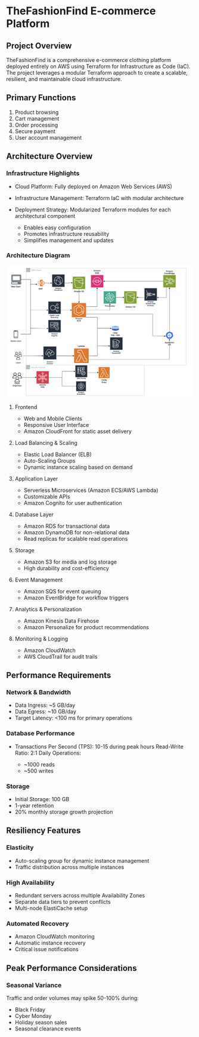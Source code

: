 # TheFashionFind E-commerce Platform

## Project Overview

TheFashionFind is a comprehensive e-commerce clothing platform deployed entirely on AWS using Terraform for Infrastructure as Code (IaC). The project leverages a modular Terraform approach to create a scalable, resilient, and maintainable cloud infrastructure.

## Primary Functions

1. Product browsing
2. Cart management
3. Order processing
4. Secure payment
5. User account management

## Architecture Overview
### Infrastructure Highlights

* Cloud Platform: Fully deployed on Amazon Web Services (AWS)
* Infrastructure Management: Terraform IaC with modular architecture
* Deployment Strategy: Modularized Terraform modules for each architectural component

    * Enables easy configuration
    * Promotes infrastructure reusability
    * Simplifies management and updates

### Architecture Diagram

![App Screenshot](https://github.com/meghp73/lab-final-TheFashionFind/blob/main/images/Architecture%20Diagram.png)

1. Frontend

    * Web and Mobile Clients
    * Responsive User Interface
    * Amazon CloudFront for static asset delivery


2. Load Balancing & Scaling

    * Elastic Load Balancer (ELB)
    * Auto-Scaling Groups
    * Dynamic instance scaling based on demand


3. Application Layer

    * Serverless Microservices (Amazon ECS/AWS Lambda)
    * Customizable APIs
    * Amazon Cognito for user authentication


4. Database Layer

    * Amazon RDS for transactional data
    * Amazon DynamoDB for non-relational data
    * Read replicas for scalable read operations


5. Storage

    * Amazon S3 for media and log storage
    * High durability and cost-efficiency


6. Event Management

    * Amazon SQS for event queuing
    * Amazon EventBridge for workflow triggers


7. Analytics & Personalization

    * Amazon Kinesis Data Firehose
    * Amazon Personalize for product recommendations


8. Monitoring & Logging

    * Amazon CloudWatch
    * AWS CloudTrail for audit trails


## Performance Requirements
### Network & Bandwidth

* Data Ingress: ~5 GB/day
* Data Egress: ~10 GB/day
* Target Latency: <100 ms for primary operations

### Database Performance

* Transactions Per Second (TPS): 10-15 during peak hours
Read-Write Ratio: 2:1
Daily Operations:

    * ~1000 reads
    * ~500 writes

### Storage

* Initial Storage: 100 GB
* 1-year retention
* 20% monthly storage growth projection

## Resiliency Features

### Elasticity

* Auto-scaling group for dynamic instance management
* Traffic distribution across multiple instances


### High Availability

* Redundant servers across multiple Availability Zones
* Separate data tiers to prevent conflicts
* Multi-node ElastiCache setup


### Automated Recovery

* Amazon CloudWatch monitoring
* Automatic instance recovery
* Critical issue notifications

## Peak Performance Considerations
### Seasonal Variance

Traffic and order volumes may spike 50-100% during:

* Black Friday
* Cyber Monday
* Holiday season sales
* Seasonal clearance events
